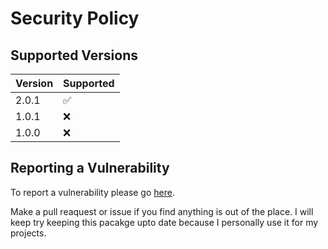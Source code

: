 # Security Policy

## Supported Versions

| Version | Supported          |
| ------- | ------------------ |
| 2.0.1   | :white_check_mark: |
| 1.0.1   | :x:                |
| 1.0.0   | :x:                |

## Reporting a Vulnerability

To report a vulnerability please go [here](https://github.com/icecoffee-dev/react-parcel-reactrouter-myboilerplate/issues).

Make a pull reaquest or issue if you find anything is out of the place. 
I will keep try keeping this pacakge upto date because I personally use it for my projects.
